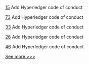 
[15](https://github.com/hyperledger/sawtooth-sdk-swift/pull/15) Add Hyperledger code of conduct

[73](https://github.com/hyperledger/sawtooth-sdk-rust/pull/73) Add Hyperledger code of conduct

[33](https://github.com/hyperledger/sawtooth-sdk-python/pull/33) Add Hyperledger code of conduct

[26](https://github.com/hyperledger/sawtooth-sdk-javascript/pull/26) Add Hyperledger code of conduct

[46](https://github.com/hyperledger/sawtooth-sdk-java/pull/46) Add Hyperledger code of conduct


[See more >>>](https://start-here.hyperledger.org/pull-requests)
